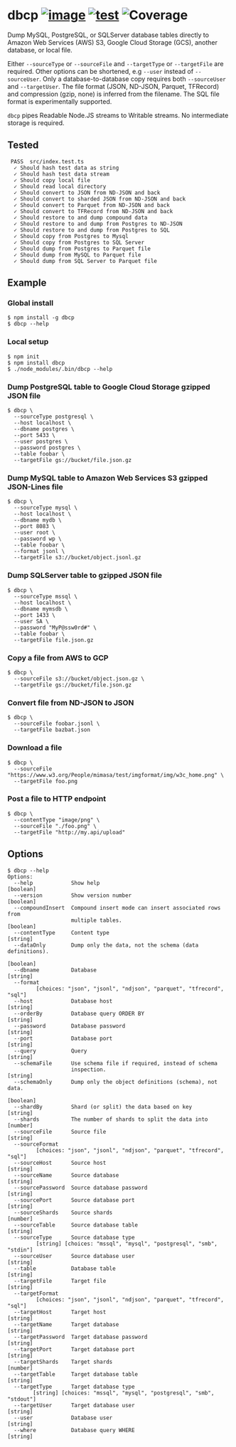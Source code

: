 # dbcp [![image](https://img.shields.io/npm/v/dbcp)](https://www.npmjs.com/package/dbcp) [![test](https://github.com/wholebuzz/dbcp/actions/workflows/test.yaml/badge.svg)](https://github.com/wholebuzz/dbcp/actions/workflows/test.yaml) ![Coverage](https://wholebuzz.storage.googleapis.com/dbcp/coverage.svg)

Dump MySQL, PostgreSQL, or SQLServer database tables directly to Amazon Web Services (AWS) S3, Google Cloud Storage (GCS), another database, or local file.

Either `--sourceType` or `--sourceFile` and `--targetType` or `--targetFile` are required. Other options can be shortened, e.g `--user` instead of `--sourceUser`. Only a database-to-database copy requires both `--sourceUser` and `--targetUser`. The file format (JSON, ND-JSON, Parquet, TFRecord) and compression (gzip, none) is inferred from the filename. The SQL file format is experimentally supported.

`dbcp` pipes Readable Node.JS streams to Writable streams. No intermediate storage is required.

## Tested

```
 PASS  src/index.test.ts
  ✓ Should hash test data as string
  ✓ Should hash test data stream
  ✓ Should copy local file
  ✓ Should read local directory
  ✓ Should convert to JSON from ND-JSON and back
  ✓ Should convert to sharded JSON from ND-JSON and back
  ✓ Should convert to Parquet from ND-JSON and back
  ✓ Should convert to TFRecord from ND-JSON and back
  ✓ Should restore to and dump compound data
  ✓ Should restore to and dump from Postgres to ND-JSON
  ✓ Should restore to and dump from Postgres to SQL
  ✓ Should copy from Postgres to Mysql
  ✓ Should copy from Postgres to SQL Server
  ✓ Should dump from Postgres to Parquet file
  ✓ Should dump from MySQL to Parquet file
  ✓ Should dump from SQL Server to Parquet file
```

## Example

### Global install

```
$ npm install -g dbcp
$ dbcp --help
```

### Local setup

```
$ npm init
$ npm install dbcp
$ ./node_modules/.bin/dbcp --help
```

### Dump PostgreSQL table to Google Cloud Storage gzipped JSON file

```
$ dbcp \
  --sourceType postgresql \
  --host localhost \
  --dbname postgres \
  --port 5433 \
  --user postgres \
  --password postgres \
  --table foobar \
  --targetFile gs://bucket/file.json.gz
```

### Dump MySQL table to Amazon Web Services S3 gzipped JSON-Lines file

```
$ dbcp \
  --sourceType mysql \
  --host localhost \
  --dbname mydb \
  --port 8083 \
  --user root \
  --password wp \
  --table foobar \
  --format jsonl \
  --targetFile s3://bucket/object.jsonl.gz
```

### Dump SQLServer table to gzipped JSON file

```
$ dbcp \
  --sourceType mssql \
  --host localhost \
  --dbname mymsdb \
  --port 1433 \
  --user SA \
  --password "MyP@ssw0rd#" \
  --table foobar \
  --targetFile file.json.gz
```

### Copy a file from AWS to GCP

```
$ dbcp \
  --sourceFile s3://bucket/object.json.gz \
  --targetFile gs://bucket/file.json.gz
```

### Convert file from ND-JSON to JSON

```
$ dbcp \
  --sourceFile foobar.jsonl \
  --targetFile bazbat.json
```

### Download a file

```
$ dbcp \
  --sourceFile "https://www.w3.org/People/mimasa/test/imgformat/img/w3c_home.png" \
  --targetFile foo.png
```

### Post a file to HTTP endpoint

```
$ dbcp \
  --contentType "image/png" \
  --sourceFile "./foo.png" \
  --targetFile "http://my.api/upload"
```

## Options

```
$ dbcp --help
Options:
  --help            Show help                                     [boolean]
  --version         Show version number                           [boolean]
  --compoundInsert  Compound insert mode can insert associated rows from
                    multiple tables.                              [boolean]
  --contentType     Content type                                   [string]
  --dataOnly        Dump only the data, not the schema (data definitions).
                                                                  [boolean]
  --dbname          Database                                       [string]
  --format
         [choices: "json", "jsonl", "ndjson", "parquet", "tfrecord", "sql"]
  --host            Database host                                  [string]
  --orderBy         Database query ORDER BY                        [string]
  --password        Database password                              [string]
  --port            Database port                                  [string]
  --query           Query                                          [string]
  --schemaFile      Use schema file if required, instead of schema
                    inspection.                                    [string]
  --schemaOnly      Dump only the object definitions (schema), not data.
                                                                  [boolean]
  --shardBy         Shard (or split) the data based on key         [string]
  --shards          The number of shards to split the data into    [number]
  --sourceFile      Source file                                    [string]
  --sourceFormat
         [choices: "json", "jsonl", "ndjson", "parquet", "tfrecord", "sql"]
  --sourceHost      Source host                                    [string]
  --sourceName      Source database                                [string]
  --sourcePassword  Source database password                       [string]
  --sourcePort      Source database port                           [string]
  --sourceShards    Source shards                                  [number]
  --sourceTable     Source database table                          [string]
  --sourceType      Source database type
         [string] [choices: "mssql", "mysql", "postgresql", "smb", "stdin"]
  --sourceUser      Source database user                           [string]
  --table           Database table                                 [string]
  --targetFile      Target file                                    [string]
  --targetFormat
         [choices: "json", "jsonl", "ndjson", "parquet", "tfrecord", "sql"]
  --targetHost      Target host                                    [string]
  --targetName      Target database                                [string]
  --targetPassword  Target database password                       [string]
  --targetPort      Target database port                           [string]
  --targetShards    Target shards                                  [number]
  --targetTable     Target database table                          [string]
  --targetType      Target database type
        [string] [choices: "mssql", "mysql", "postgresql", "smb", "stdout"]
  --targetUser      Target database user                           [string]
  --user            Database user                                  [string]
  --where           Database query WHERE                           [string]
```
